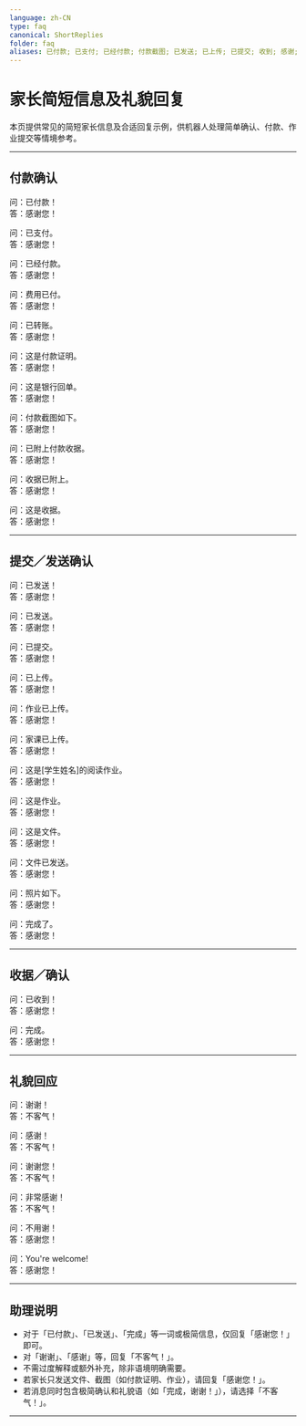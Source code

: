 ```yaml
---
language: zh-CN
type: faq
canonical: ShortReplies
folder: faq
aliases: 已付款; 已支付; 已经付款; 付款截图; 已发送; 已上传; 已提交; 收到; 感谢; 谢谢; thanks; thank you; 收据; 阅读作业; 家课; 上传; 确认; bank slip; done; invoice paid; assignment attached; payment proof
---
```

# 家长简短信息及礼貌回复

本页提供常见的简短家长信息及合适回复示例，供机器人处理简单确认、付款、作业提交等情境参考。

---

## **付款确认**

问：已付款！  
答：感谢您！

问：已支付。  
答：感谢您！

问：已经付款。  
答：感谢您！

问：费用已付。  
答：感谢您！

问：已转账。  
答：感谢您！

问：这是付款证明。  
答：感谢您！

问：这是银行回单。  
答：感谢您！

问：付款截图如下。  
答：感谢您！

问：已附上付款收据。  
答：感谢您！

问：收据已附上。  
答：感谢您！

问：这是收据。  
答：感谢您！

---

## **提交／发送确认**

问：已发送！  
答：感谢您！

问：已发送。  
答：感谢您！

问：已提交。  
答：感谢您！

问：已上传。  
答：感谢您！

问：作业已上传。  
答：感谢您！

问：家课已上传。  
答：感谢您！

问：这是[学生姓名]的阅读作业。  
答：感谢您！

问：这是作业。  
答：感谢您！

问：这是文件。  
答：感谢您！

问：文件已发送。  
答：感谢您！

问：照片如下。  
答：感谢您！

问：完成了。  
答：感谢您！

---

## **收据／确认**

问：已收到！  
答：感谢您！

问：完成。  
答：感谢您！

---

## **礼貌回应**

问：谢谢！  
答：不客气！

问：感谢！  
答：不客气！

问：谢谢您！  
答：不客气！

问：非常感谢！  
答：不客气！

问：不用谢！  
答：感谢您！

问：You're welcome!  
答：感谢您！

---

## **助理说明**

- 对于「已付款」、「已发送」、「完成」等一词或极简信息，仅回复「感谢您！」即可。
- 对「谢谢」、「感谢」等，回复「不客气！」。
- 不需过度解释或额外补充，除非语境明确需要。
- 若家长只发送文件、截图（如付款证明、作业），请回复「感谢您！」。
- 若消息同时包含极简确认和礼貌语（如「完成，谢谢！」），请选择「不客气！」。
---